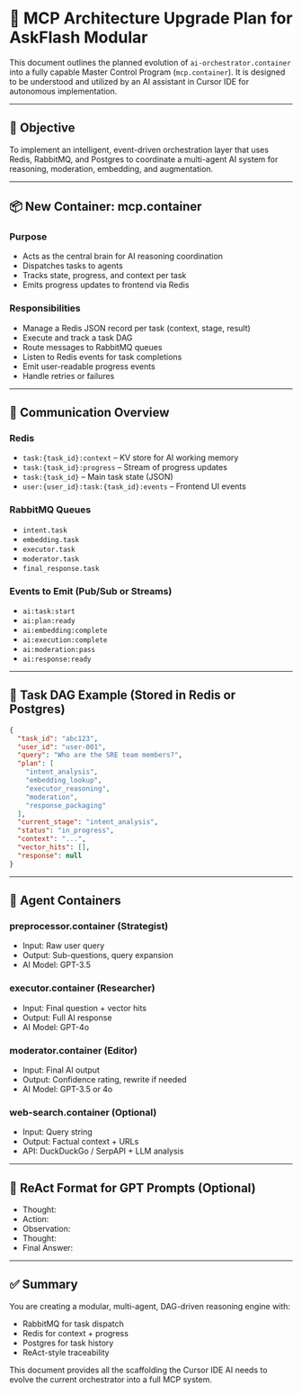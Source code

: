 # 🧠 MCP Architecture Upgrade Plan for AskFlash Modular

This document outlines the planned evolution of `ai-orchestrator.container` into a fully capable Master Control Program (`mcp.container`). It is designed to be understood and utilized by an AI assistant in Cursor IDE for autonomous implementation.

---

## 🎯 Objective

To implement an intelligent, event-driven orchestration layer that uses Redis, RabbitMQ, and Postgres to coordinate a multi-agent AI system for reasoning, moderation, embedding, and augmentation.

---

## 📦 New Container: mcp.container

### Purpose
- Acts as the central brain for AI reasoning coordination
- Dispatches tasks to agents
- Tracks state, progress, and context per task
- Emits progress updates to frontend via Redis

### Responsibilities
- Manage a Redis JSON record per task (context, stage, result)
- Execute and track a task DAG
- Route messages to RabbitMQ queues
- Listen to Redis events for task completions
- Emit user-readable progress events
- Handle retries or failures

---

## 📡 Communication Overview

### Redis
- `task:{task_id}:context` – KV store for AI working memory
- `task:{task_id}:progress` – Stream of progress updates
- `task:{task_id}` – Main task state (JSON)
- `user:{user_id}:task:{task_id}:events` – Frontend UI events

### RabbitMQ Queues
- `intent.task`
- `embedding.task`
- `executor.task`
- `moderator.task`
- `final_response.task`

### Events to Emit (Pub/Sub or Streams)
- `ai:task:start`
- `ai:plan:ready`
- `ai:embedding:complete`
- `ai:execution:complete`
- `ai:moderation:pass`
- `ai:response:ready`

---

## 🧠 Task DAG Example (Stored in Redis or Postgres)
```json
{
  "task_id": "abc123",
  "user_id": "user-001",
  "query": "Who are the SRE team members?",
  "plan": [
    "intent_analysis",
    "embedding_lookup",
    "executor_reasoning",
    "moderation",
    "response_packaging"
  ],
  "current_stage": "intent_analysis",
  "status": "in_progress",
  "context": "...",
  "vector_hits": [],
  "response": null
}
```

---

## 🧩 Agent Containers

### preprocessor.container (Strategist)
- Input: Raw user query
- Output: Sub-questions, query expansion
- AI Model: GPT-3.5

### executor.container (Researcher)
- Input: Final question + vector hits
- Output: Full AI response
- AI Model: GPT-4o

### moderator.container (Editor)
- Input: Final AI output
- Output: Confidence rating, rewrite if needed
- AI Model: GPT-3.5 or 4o

### web-search.container (Optional)
- Input: Query string
- Output: Factual context + URLs
- API: DuckDuckGo / SerpAPI + LLM analysis

---

## 🧠 ReAct Format for GPT Prompts (Optional)
- Thought:
- Action:
- Observation:
- Thought:
- Final Answer:

---

## ✅ Summary

You are creating a modular, multi-agent, DAG-driven reasoning engine with:
- RabbitMQ for task dispatch
- Redis for context + progress
- Postgres for task history
- ReAct-style traceability

This document provides all the scaffolding the Cursor IDE AI needs to evolve the current orchestrator into a full MCP system.

